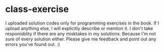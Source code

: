 # class-exercise
I uploaded solution codes only for programming exercises in the book.
If I upload anything else, I will explicitly describe or mention it.
I don't take responisblity if there are any misktakes in my solutions. Because I'm not sure of every solution either.
Please give me feedback and point out any errors you've found out. :)
